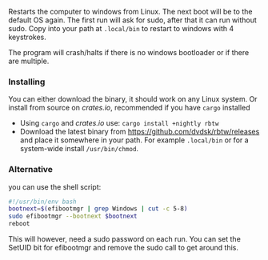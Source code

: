 Restarts the computer to windows from Linux. The next boot will be to the default OS again. The first run will ask for sudo, after that it can run without sudo. Copy into your path at `.local/bin` to restart to windows with 4 keystrokes. 

The program will crash/halts if there is no windows bootloader or if there are multiple.

### Installing
You can either download the binary, it should work on any Linux system. Or install from source on *crates.io*, recommended if you have `cargo` installed
- Using `cargo` and *crates.io* use: `cargo install +nightly rbtw`
- Download the latest binary from https://github.com/dvdsk/rbtw/releases and place it somewhere in your path. For example `.local/bin` or for a system-wide install `/usr/bin/chmod`.

### Alternative
you can use the shell script:
```bash
#!/usr/bin/env bash
bootnext=$(efibootmgr | grep Windows | cut -c 5-8)
sudo efibootmgr --bootnext $bootnext
reboot 
```
This will however, need a sudo password on each run. You can set the SetUID bit for efibootmgr and remove the sudo call to get around this.
